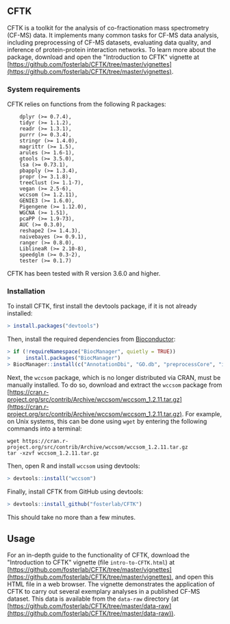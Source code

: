 ## CFTK

CFTK is a toolkit for the analysis of co-fractionation mass spectrometry (CF-MS) data. It implements many common tasks for CF-MS data analysis, including preprocessing of CF-MS datasets, evaluating data quality, and inference of protein-protein interaction networks. To learn more about the package, download and open the "Introduction to CFTK" vignette at [https://github.com/fosterlab/CFTK/tree/master/vignettes](https://github.com/fosterlab/CFTK/tree/master/vignettes). 

### System requirements

CFTK relies on functions from the following R packages:

```
	dplyr (>= 0.7.4),
	tidyr (>= 1.1.2),
	readr (>= 1.3.1),
	purrr (>= 0.3.4),
	stringr (>= 1.4.0),
	magrittr (>= 1.5),
	arules (>= 1.6-1),
	gtools (>= 3.5.0),
	lsa (>= 0.73.1),
	pbapply (>= 1.3.4),
	propr (>= 3.1.8),
	treeClust (>= 1.1-7),
	vegan (>= 2.5-6),
	wccsom (>= 1.2.11),
	GENIE3 (>= 1.6.0),
	Pigengene (>= 1.12.0),
	WGCNA (>= 1.51),
	pcaPP (>= 1.9-73),
	AUC (>= 0.3.0),
	reshape2 (>= 1.4.3),
	naivebayes (>= 0.9.1),
	ranger (>= 0.8.0),
	LiblineaR (>= 2.10-8),
	speedglm (>= 0.3-2),
	tester (>= 0.1.7)
```

CFTK has been tested with R version 3.6.0 and higher.

### Installation

To install CFTK, first install the devtools package, if it is not already installed: 

```r
> install.packages("devtools") 
```

Then, install the required dependencies from [Bioconductor](https://www.bioconductor.org/):

```r
> if (!requireNamespace("BiocManager", quietly = TRUE))
>     install.packages("BiocManager")
> BiocManager::install(c("AnnotationDbi", "GO.db", "preprocessCore", "impute", "Pigengene", "GENIE3"))
```

Next, the `wccsom` package, which is no longer distributed via CRAN, must be manually installed. To do so, download and extract the `wccsom` package from [https://cran.r-project.org/src/contrib/Archive/wccsom/wccsom_1.2.11.tar.gz](https://cran.r-project.org/src/contrib/Archive/wccsom/wccsom_1.2.11.tar.gz). For example, on Unix systems, this can be done using `wget` by entering the following commands into a terminal: 

```
wget https://cran.r-project.org/src/contrib/Archive/wccsom/wccsom_1.2.11.tar.gz
tar -xzvf wccsom_1.2.11.tar.gz
```

Then, open R and install `wccsom` using devtools:

```r
> devtools::install("wccsom")
```

Finally, install CFTK from GitHub using devtools:

```r
> devtools::install_github("fosterlab/CFTK")
```

This should take no more than a few minutes.

## Usage

For an in-depth guide to the functionality of CFTK, download the "Introduction to CFTK" vignette (file `intro-to-CFTK.html`) at [https://github.com/fosterlab/CFTK/tree/master/vignettes](https://github.com/fosterlab/CFTK/tree/master/vignettes), and open this HTML file in a web browser. The vignette demonstrates the application of CFTK to carry out several exemplary analyses in a published CF-MS dataset. This data is available from the `data-raw` directory (at [https://github.com/fosterlab/CFTK/tree/master/data-raw](https://github.com/fosterlab/CFTK/tree/master/data-raw)). 
